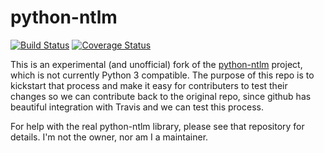 python-ntlm
============
[![Build Status](https://travis-ci.org/trustrachel/python-ntlm.svg?branch=master)](https://travis-ci.org/trustrachel/python-ntlm) [![Coverage Status](https://coveralls.io/repos/trustrachel/python-ntlm/badge.png?branch=master)](https://coveralls.io/r/trustrachel/python-ntlm?branch=master)

This is an experimental (and unofficial) fork of the [python-ntlm](https://code.google.com/p/python-ntlm) project, which is not currently Python 3 compatible. The purpose of this repo is to kickstart that process and make it easy for contributers to test their changes so we can contribute back to the original repo, since github has beautiful integration with Travis and we can test this process.

For help with the real python-ntlm library, please see that repository for details. I'm not the owner, nor am I a maintainer. 
